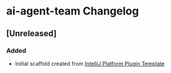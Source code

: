 <!-- Keep a Changelog guide -> https://keepachangelog.com -->

# ai-agent-team Changelog

## [Unreleased]
### Added
- Initial scaffold created from [IntelliJ Platform Plugin Template](https://github.com/JetBrains/intellij-platform-plugin-template)
